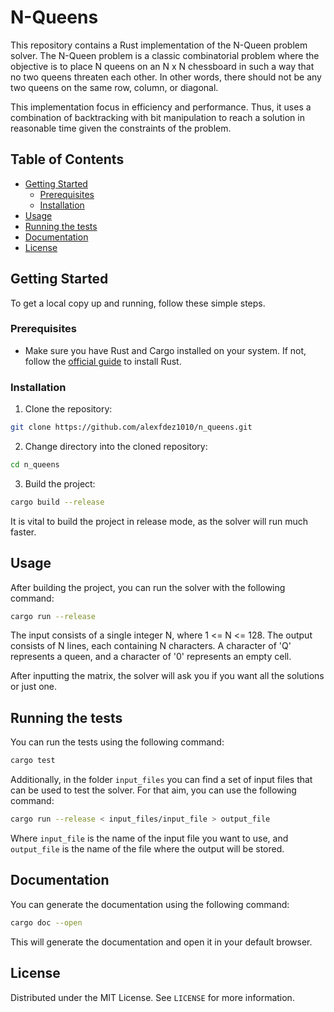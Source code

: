 # N-Queens

This repository contains a Rust implementation of the N-Queen problem solver. 
The N-Queen problem is a classic combinatorial problem where the objective is to place N queens on an N x N chessboard 
in such a way that no two queens threaten each other. 
In other words, there should not be any two queens on the same row, column, or diagonal.

This implementation focus in efficiency and performance. Thus, it uses a combination of backtracking 
with bit manipulation to reach a solution in reasonable time given the constraints of the problem.

## Table of Contents

- [Getting Started](#getting-started)
    - [Prerequisites](#prerequisites)
    - [Installation](#installation)
- [Usage](#usage)
- [Running the tests](#running-the-tests)
- [Documentation](#documentation)
- [License](#license)

## Getting Started

To get a local copy up and running, follow these simple steps.

### Prerequisites

- Make sure you have Rust and Cargo installed on your system. If not, follow the [official guide](https://www.rust-lang.org/tools/install) to install Rust.

### Installation

1. Clone the repository:

```sh
git clone https://github.com/alexfdez1010/n_queens.git
```

2. Change directory into the cloned repository:

```sh
cd n_queens
```

3. Build the project:

```sh
cargo build --release
```

It is vital to build the project in release mode, as the solver will run much faster.

## Usage

After building the project, you can run the solver with the following command:

```sh
cargo run --release
```

The input consists of a single integer N, where 1 <= N <= 128. 
The output consists of N lines, each containing N characters.
A character of 'Q' represents a queen, and a character of '0' represents an empty cell.

After inputting the matrix, the solver will ask you if you want all the solutions or just one.

## Running the tests

You can run the tests using the following command:

```sh
cargo test
```

Additionally, in the folder `input_files` you can find a set of input files that can be used to test the solver.
For that aim, you can use the following command:

```sh
cargo run --release < input_files/input_file > output_file
```

Where `input_file` is the name of the input file you want to use, and `output_file` is the name of the file where the output will be stored.

## Documentation

You can generate the documentation using the following command:

```sh
cargo doc --open
```

This will generate the documentation and open it in your default browser.

## License

Distributed under the MIT License. See `LICENSE` for more information.
